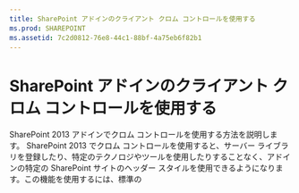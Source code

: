 ```yaml
---
title: SharePoint アドインのクライアント クロム コントロールを使用する
ms.prod: SHAREPOINT
ms.assetid: 7c2d0812-76e8-44c1-88bf-4a75eb6f82b1
---
```



# SharePoint アドインのクライアント クロム コントロールを使用する
SharePoint 2013 アドインでクロム コントロールを使用する方法を説明します。
SharePoint 2013 でクロム コントロールを使用すると、サーバー ライブラリを登録したり、特定のテクノロジやツールを使用したりすることなく、アドインの特定の SharePoint サイトのヘッダー スタイルを使用できるようになります。この機能を使用するには、標準の <script> タグを介して SharePoint JavaScript ライブラリを登録する必要があります。プレースホルダーを指定するには、HTML の **div** 要素を使用します。また、用意されているオプションを使用して、さらにコントロールをカスタマイズできます。コントロールは、指定された SharePoint Web サイトの外観を継承します。





## この記事の例を使用するための前提条件
<a name="SP15Usechromecontrol_Prereq"> </a>

この例の手順を行うには、以下が必要です。




- Visual Studio 2015


- SharePoint 2013 開発環境 (オンプレミスのシナリオでは、アドインの分離が必要)


ニーズに合った開発環境をセットアップする方法については、「 [Office 用アプリおよび SharePoint 用アプリの作成を開始する](http://msdn.microsoft.com/library/187f8c8c-1b15-471c-80b5-69a40e67deea%28Office.15%29.aspx)」を参照してください。




### クロム コントロールを使用する前に知る必要がある中心概念

次の表に、クロム コントロールを使用するシナリオに関係する概念を理解するために役立つ記事を示します。




**表 1. クロム コントロールの使用に関する中心概念**


|**記事のタイトル**|**説明**|
|:-----|:-----|
| [SharePoint アドイン](sharepoint-add-ins.md) <br/> |エンドユーザー向けの小型で使いやすいソリューションであるアドインを作成できる、SharePoint 2013 の新しいアドイン モデルについて説明します。  <br/> |
| [SharePoint アドインの UX 設計](ux-design-for-sharepoint-add-ins.md) <br/> |SharePoint アドインの作成時に使用できるユーザー エクスペリエンス (UX) オプションと代替方法について説明します。  <br/> |
| [SharePoint 2013 のホスト Web、アドイン Web、および SharePoint コンポーネント](host-webs-add-in-webs-and-sharepoint-components-in-sharepoint-2013.md) <br/> |ホスト Web とアドイン Web の区別について説明します。SharePoint 2013 のどのコンポーネントを SharePoint アドイン に組み込むことができるか、どのコンポーネントがホスト Web に展開されるか、どのコンポーネントがアドイン Web に展開されるか、および分離ドメインにアドイン Web がどのように展開されるかがわかります。  <br/> |
 

## コード サンプル: クロム コントロールをクラウド ホスト型アドインで使用する
<a name="SP15Usechromecontrol_Codeexample"> </a>

クラウド ホスト型アドインには、少なくとも 1 つのリモート コンポーネントが含まれます。詳細については、「 [SharePoint アドインを開発およびホスティングするためのパターンを選択する](choose-patterns-for-developing-and-hosting-your-sharepoint-add-in.md)」を参照してください。クラウド ホスト型アドインでクロム コントロールを使用するには、次の手順に従います。




1. SharePoint アドイン プロジェクトとリモート Web プロジェクトを作成します。


2. 既定の構成オプションをクエリ文字列で送信します。


3. Web ページを Web プロジェクトに追加します。


図 1 に、クロム コントロールを使用するリモート Web ページを示します。




**図 1. クロム コントロールを使用するリモート Web ページ**








![クロム コントロールを含むリモート Web ページ](images/ChromeControl_result.png)




### SharePoint アドイン プロジェクトとリモート Web プロジェクトを作成する


1. 管理者として Visual Studio 2015 を開きます。(これを行うには、 **[スタート]** メニューの [Visual Studio 2015] アイコンを右クリックし、 **[管理者として実行]** を選択します。)


2. **SharePoint アドイン** テンプレートを使用して、新しいプロジェクトを作成します。

    図 2 は、 **[Office アドイン]**、 **[Office/SharePoint]**、 **[Visual C#]**、 **[テンプレート]** の下の Visual Studio 2015 の **SharePoint アドイン** テンプレートの場所を示しています。


   **図 2. SharePoint アドイン Visual Studio テンプレート**



![SharePoint 2013 用アプリの Visual Studio テンプレート](images/AppForSharePointVSTemplate.PNG)





3. デバッグに使用する SharePoint Web サイトの URL を入力します。


4. アドインのホスティング オプションとして [ **プロバイダー向けのホスト型**] を選択します。SharePoint ホスト型のコード サンプルについては、「 [SharePoint-Add-in-JSOM-BasicDataOperations](https://github.com/OfficeDev/SharePoint-Add-in-JSOM-BasicDataOperations)」を参照してください。

    ウィザードが終了すると、図 3 に示すような構造が **ソリューション エクスプローラー**に表示されます。


   **図 3. ソリューション エクスプローラーに表示された SharePoint 用アドイン プロジェクト**



![ソリューション エクスプローラー内の SharePoint 用アプリ プロジェクト](images/AppVSTemplateSolutionExplorer.jpg)






### 既定の構成オプションをクエリ文字列で送信するには


1. マニフェスト エディターで Appmanifest.xml ファイルを開きます。


2. **{StandardTokens}** トークンと、追加の _SPHostTitle_ パラメーターをクエリ文字列に追加します。図 4 に、構成されたクエリ文字列パラメーターを表示しているマニフェスト エディターを示します。

   **図 4. クロム コントロール用のクエリ文字列パラメーターを表示しているマニフェスト エディター**



![クエリ文字列パラメーターを含むマニフェスト エディター](images/ChromeControl_manifest.PNG)


    クロム コントロールは、次の値をクエリ文字列から自動的に取得します。

  - **SPHostUrl**


  - **SPHostTitle**


  - **SPAppWebUrl**


  - **SPLanguage**



    **{StandardTokens}** には、 **SPHostUrl** と **SPAppWebUrl** が含まれます。



### クロム コントロールを使用するページを Web プロジェクトに追加するには


1. Web プロジェクトを右クリックし、新しい Web フォームを追加します。


2. 次のマークアップをコピーし、ASPX ページに貼り付けます。このマークアップは、以下のタスクを実行します。

  - Microsoft CDN (Content Delivery Network) から AJAX ライブラリを読み込みます。


  - Microsoft CDN から jQuery ライブラリを読み込みます。


  - jQuery 関数を使用して SP.UI.Controls.js ファイルを読み込みます。 **getScript**.


  - **onCssLoaded** イベントのコールバック関数を定義します。


  - クロム コントロール用のオプションを準備します。


  - クロム コントロールを初期化します。



 ```HTML

<!DOCTYPE html>
<html xmlns="http://www.w3.org/1999/xhtml">
<head>
    <title>Chrome control host page</title>
    <script 
        src="//ajax.aspnetcdn.com/ajax/4.0/1/MicrosoftAjax.js" 
        type="text/javascript">
    </script>
    <script 
        type="text/javascript" 
        src="//ajax.aspnetcdn.com/ajax/jQuery/jquery-1.7.2.min.js">
    </script>  
    <script 
        type="text/javascript"
        src="ChromeLoader.js">
    </script>
<script type="text/javascript">
"use strict";

var hostweburl;

//load the SharePoint resources
$(document).ready(function () {
    //Get the URI decoded URL.
    hostweburl =
        decodeURIComponent(
            getQueryStringParameter("SPHostUrl")
    );

    // The SharePoint js files URL are in the form:
    // web_url/_layouts/15/resource
    var scriptbase = hostweburl + "/_layouts/15/";

    // Load the js file and continue to the 
    //   success handler
    $.getScript(scriptbase + "SP.UI.Controls.js", renderChrome)
});

// Callback for the onCssLoaded event defined
//  in the options object of the chrome control
function chromeLoaded() {
    // When the page has loaded the required
    //  resources for the chrome control,
    //  display the page body.
    $("body").show();
}

//Function to prepare the options and render the control
function renderChrome() {
    // The Help, Account and Contact pages receive the 
    //   same query string parameters as the main page
    var options = {
        "appIconUrl": "siteicon.png",
        "appTitle": "Chrome control add-in",
        "appHelpPageUrl": "Help.html?"
            + document.URL.split("?")[1],
        // The onCssLoaded event allows you to 
        //  specify a callback to execute when the
        //  chrome resources have been loaded.
        "onCssLoaded": "chromeLoaded()",
        "settingsLinks": [
            {
                "linkUrl": "Account.html?"
                    + document.URL.split("?")[1],
                "displayName": "Account settings"
            },
            {
                "linkUrl": "Contact.html?"
                    + document.URL.split("?")[1],
                "displayName": "Contact us"
            }
        ]
    };

    var nav = new SP.UI.Controls.Navigation(
                            "chrome_ctrl_placeholder",
                            options
                        );
    nav.setVisible(true);
}

// Function to retrieve a query string value.
// For production purposes you may want to use
//  a library to handle the query string.
function getQueryStringParameter(paramToRetrieve) {
    var params =
        document.URL.split("?")[1].split("&amp;");
    var strParams = "";
    for (var i = 0; i < params.length; i = i + 1) {
        var singleParam = params[i].split("=");
        if (singleParam[0] == paramToRetrieve)
            return singleParam[1];
    }
}
</script>
</head>

<!-- The body is initally hidden. 
     The onCssLoaded callback allows you to 
     display the content after the required
     resources for the chrome control have
     been loaded.  -->
<body style="display: none">

    <!-- Chrome control placeholder -->
    <div id="chrome_ctrl_placeholder"></div>

    <!-- The chrome control also makes the SharePoint
          Website stylesheet available to your page -->
    <h1 class="ms-accentText">Main content</h1>
    <h2 class="ms-accentText">The chrome control</h2>
    <div id="MainContent">
        This is the page's main content. 
        You can use the links in the header to go to the help, 
        account or contact pages.
    </div>
</body>
</html>
 ```

3. クロム コントロールは、宣言する方法でも使用できます。次のコード サンプルの HTML マークアップでは、構成と初期化を行う JavaScript コードを使用しないでコントロールを宣言しています。このマークアップは、以下のタスクを実行します。

  - JavaScript ファイル SP.UI.Controls.js のプレースホルダーを用意します。


  - SP.UI.Controls.js ファイルを動的に読み込みます。


  - クロム コントロール用のプレースホルダーを用意し、HTML マークアップを使用してオプションをインラインで指定します。



 ```HTML

<!DOCTYPE html>
<html xmlns="http://www.w3.org/1999/xhtml">
<head>
    <title>Chrome control host page</title>
    <script 
        src="http://ajax.aspnetcdn.com/ajax/4.0/1/MicrosoftAjax.js" 
        type="text/javascript">
    </script>
    <script 
        type="text/javascript" 
        src="http://ajax.aspnetcdn.com/ajax/jQuery/jquery-1.7.2.min.js">
    </script>  
    <script type="text/javascript">
    var hostweburl;

    // Load the SharePoint resources.
    $(document).ready(function () {

        // Get the URI decoded add-in web URL.
        hostweburl =
            decodeURIComponent(
                getQueryStringParameter("SPHostUrl")
        );

        // The SharePoint js files URL are in the form:
        // web_url/_layouts/15/resource.js
        var scriptbase = hostweburl + "/_layouts/15/";

        // Load the js file and continue to the 
        // success handler.
        $.getScript(scriptbase + "SP.UI.Controls.js")
    });

    // Function to retrieve a query string value.
    // For production purposes you may want to use
    // a library to handle the query string.
    function getQueryStringParameter(paramToRetrieve) {
        var params =
            document.URL.split("?")[1].split("&amp;");
        var strParams = "";
        for (var i = 0; i < params.length; i = i + 1) {
            var singleParam = params[i].split("=");
            if (singleParam[0] == paramToRetrieve)
                return singleParam[1];
        }
    }
    </script>
</head>
<body>

    <!-- Chrome control placeholder 
           Options are declared inline.  -->
    <div 
        id="chrome_ctrl_container"
        data-ms-control="SP.UI.Controls.Navigation"
        data-ms-options=
            '{
                "appHelpPageUrl" : "Help.html",
                "appIconUrl" : "siteIcon.png",
                "appTitle" : "Chrome control add-in",
                "settingsLinks" : [
                    {
                        "linkUrl" : "Account.html",
                        "displayName" : "Account settings"
                    },
                    {
                        "linkUrl" : "Contact.html",
                        "displayName" : "Contact us"
                    }
                ]
             }'>
    </div>

    <!-- The chrome control also makes the SharePoint
          Website style sheet available to your page. -->
    <h1 class="ms-accentText">Main content</h1>
    <h2 class="ms-accentText">The chrome control</h2>
    <div id="MainContent">
        This is the page's main content. 
        You can use the links in the header to go to the help, 
        account or contact pages.
    </div>
</body>
</html>
 ```


    SP.UI.Controls.js ライブラリは、 **div** 要素の **data-ms-control="SP.UI.Controls.Navigation"** 属性を検出した場合は、自動的にコントロールをレンダリングします。



### アドイン マニフェストの StartPage 要素を編集するには


1. **ソリューション エクスプローラー**で、 **AppManifest.xml** ファイルをダブルクリックします。


2. [ **スタート ページ**] ドロップダウン メニューで、クロム コントロールを使用する Web ページを選択します。



### ソリューションを構築して実行するには


1. SharePoint アドイン プロジェクトがスタートアップ プロジェクトとして設定さていることを確認します。


2. F5 キーを押します。

    > **メモ**
      > F5 キーを押すと、Visual Studio によってソリューションが構築され、アドインが展開され、アドインのアクセス許可ページが表示されます。 
3. [ **信頼する**] ボタンをクリックします。


4. [ **ChromeControlCloudhosted**] アドイン アイコンをクリックします。


5. クロム コントロールを Web ページで使用するときは、図 4 に示すように、SharePoint Web サイト スタイルシートも使用できます。

   **図 5. ページで使用されている SharePoint Web サイト スタイル シート**



![ページで使用される SharePoint Web サイト スタイルシート](images/ChromControl_stylesheet.png)






**表 2. ソリューションのトラブルシューティング**


|**問題**|**解決策**|
|:-----|:-----|
|" **SP は定義されていません。** " というハンドルされない例外が発生します。 <br/> |ブラウザーで SP.UI.Controls.js ファイルを読み込んでください。  <br/> |
|Chrome コントロールは正しくレンダリングされません。  <br/> |Chrome コントロールは、Internet Explorer 8 以降のドキュメント モードのみをサポートしています。Internet Explorer 8 以降のブラウザーのドキュメント モードでページをレンダリングしてください。  <br/> |
|証明書エラー。  <br/> |Web プロジェクトの [ **SSL 有効** ] プロパティを false に設定します。SharePoint アドイン プロジェクトで、[ **Web プロジェクト** ] プロパティを [なし] に設定し、プロパティを Web プロジェクトの名前に戻します。  <br/> |
 

## 次の手順
<a name="SP15Usechromecontrol_Nextsteps"> </a>

この記事では、SharePoint アドイン でクロム コントロールを使用する方法を示しました。次の手順として、SharePoint アドイン で使用できるその他の UX コンポーネントについて学習できます。さらに学習するには、以下を参照してください。




-  [コード サンプル: クラウド ホスト型アドインでクロム コントロールを使用する](http://code.msdn.microsoft.com/SharePoint-2013-Work-with-089ecc6f)


-  [Code sample: Use the chrome control and the cross-domain library (CSOM) (コード サンプル: クロム コントロールとクロス ドメイン ライブラリを使用する (CSOM) )](http://code.msdn.microsoft.com/SharePoint-2013-Use-the-97c30a2e)


-  [コード サンプル: クロム コントロールとクロス ドメイン ライブラリ (REST) を使用する](http://code.msdn.microsoft.com/SharePoint-2013-Use-the-a759e9f8)


-  [SharePoint アドインで SharePoint Web サイトのスタイル シートを使用する](use-a-sharepoint-website-s-style-sheet-in-sharepoint-add-ins.md)


-  [カスタム アクションを作成して SharePoint アドインで展開する](create-custom-actions-to-deploy-with-sharepoint-add-ins.md)


-  [アドイン パーツを作成して SharePoint アドインと共にインストールする](create-add-in-parts-to-install-with-your-sharepoint-add-in.md)



## その他の技術情報
<a name="SP15Usechromecontrol_Addresources"> </a>


-  [SharePoint アドインのオンプレミスの開発環境をセットアップする](set-up-an-on-premises-development-environment-for-sharepoint-add-ins.md)


-  [SharePoint アドインの UX 設計](ux-design-for-sharepoint-add-ins.md)


-  [SharePoint アドインの UX 設計ガイドライン](sharepoint-add-ins-ux-design-guidelines.md)


-  [SharePoint 2013 での UX コンポーネントの作成](create-ux-components-in-sharepoint-2013.md)


-  [SharePoint アドインの設計オプションを考慮するときの 3 つの方法](three-ways-to-think-about-design-options-for-sharepoint-add-ins.md)


-  [SharePoint アドインのアーキテクチャおよび開発環境に関する重要な要素](important-aspects-of-the-sharepoint-add-in-architecture-and-development-landscap.md)



